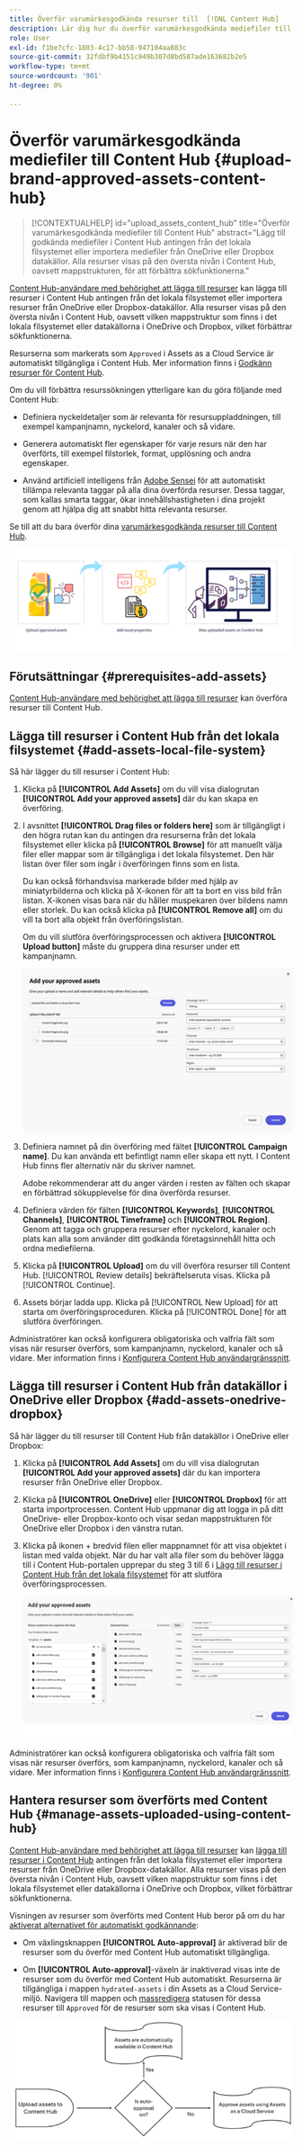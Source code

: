 ```yaml
---
title: Överför varumärkesgodkända resurser till  [!DNL Content Hub]
description: Lär dig hur du överför varumärkesgodkända mediefiler till Content Hub
role: User
exl-id: f1be7cfc-1803-4c17-bb58-947104aa883c
source-git-commit: 32fdbf9b4151c949b307d8bd587ade163682b2e5
workflow-type: tm+mt
source-wordcount: '901'
ht-degree: 0%

---
```


# Överför varumärkesgodkända mediefiler till Content Hub {#upload-brand-approved-assets-content-hub}

>[!CONTEXTUALHELP]
>id="upload_assets_content_hub"
>title="Överför varumärkesgodkända mediefiler till Content Hub"
>abstract="Lägg till godkända mediefiler i Content Hub antingen från det lokala filsystemet eller importera mediefiler från OneDrive eller Dropbox datakällor. Alla resurser visas på den översta nivån i Content Hub, oavsett mappstrukturen, för att förbättra sökfunktionerna."

[Content Hub-användare med behörighet att lägga till resurser](/help/assets/deploy-content-hub.md#onboard-content-hub-users-add-assets) kan lägga till resurser i Content Hub antingen från det lokala filsystemet eller importera resurser från OneDrive eller Dropbox-datakällor. Alla resurser visas på den översta nivån i Content Hub, oavsett vilken mappstruktur som finns i det lokala filsystemet eller datakällorna i OneDrive och Dropbox, vilket förbättrar sökfunktionerna.

Resurserna som markerats som `Approved` i Assets as a Cloud Service är automatiskt tillgängliga i Content Hub. Mer information finns i [Godkänn resurser för Content Hub](/help/assets/approve-assets-content-hub.md).

Om du vill förbättra resurssökningen ytterligare kan du göra följande med Content Hub:

* Definiera nyckeldetaljer som är relevanta för resursuppladdningen, till exempel kampanjnamn, nyckelord, kanaler och så vidare.

* Generera automatiskt fler egenskaper för varje resurs när den har överförts, till exempel filstorlek, format, upplösning och andra egenskaper.

* Använd artificiell intelligens från [Adobe Sensei](https://www.adobe.com/sensei.html) för att automatiskt tillämpa relevanta taggar på alla dina överförda resurser. Dessa taggar, som kallas smarta taggar, ökar innehållshastigheten i dina projekt genom att hjälpa dig att snabbt hitta relevanta resurser.

Se till att du bara överför dina [varumärkesgodkända resurser till Content Hub](/help/assets/approve-assets.md).

![Överför varumärkesgodkända resurser](assets/upload-brand-approved-assets.png)

## Förutsättningar {#prerequisites-add-assets}

[Content Hub-användare med behörighet att lägga till resurser](/help/assets/deploy-content-hub.md#onboard-content-hub-users-add-assets) kan överföra resurser till Content Hub.

## Lägga till resurser i Content Hub från det lokala filsystemet {#add-assets-local-file-system}

Så här lägger du till resurser i Content Hub:

1. Klicka på **[!UICONTROL Add Assets]** om du vill visa dialogrutan **[!UICONTROL Add your approved assets]** där du kan skapa en överföring.

1. I avsnittet **[!UICONTROL Drag files or folders here]** som är tillgängligt i den högra rutan kan du antingen dra resurserna från det lokala filsystemet eller klicka på **[!UICONTROL Browse]** för att manuellt välja filer eller mappar som är tillgängliga i det lokala filsystemet. Den här listan över filer som ingår i överföringen finns som en lista.


   Du kan också förhandsvisa markerade bilder med hjälp av miniatyrbilderna och klicka på X-ikonen för att ta bort en viss bild från listan. X-ikonen visas bara när du håller muspekaren över bildens namn eller storlek. Du kan också klicka på **[!UICONTROL Remove all]** om du vill ta bort alla objekt från överföringslistan.

   Om du vill slutföra överföringsprocessen och aktivera **[!UICONTROL Upload button]** måste du gruppera dina resurser under ett kampanjnamn.

   ![Överför resurser till Content Hub](assets/upload-assets-content-hub.png)

1. Definiera namnet på din överföring med fältet **[!UICONTROL Campaign name]**. Du kan använda ett befintligt namn eller skapa ett nytt. I Content Hub finns fler alternativ när du skriver namnet. <!--You can define multiple Campaign names for your upload. While you are typing a name, either click anywhere else within the dialog box or press the `,` (Comma) key to register the name.-->

   Adobe rekommenderar att du anger värden i resten av fälten och skapar en förbättrad sökupplevelse för dina överförda resurser.

1. Definiera värden för fälten **[!UICONTROL Keywords]**, **[!UICONTROL Channels]**, **[!UICONTROL Timeframe]** och **[!UICONTROL Region]**. Genom att tagga och gruppera resurser efter nyckelord, kanaler och plats kan alla som använder ditt godkända företagsinnehåll hitta och ordna mediefilerna.

1. Klicka på **[!UICONTROL Upload]** om du vill överföra resurser till Content Hub. [!UICONTROL Review details] bekräftelseruta visas. Klicka på [!UICONTROL Continue].

1. Assets börjar ladda upp. Klicka på [!UICONTROL New Upload] för att starta om överföringsproceduren. Klicka på [!UICONTROL Done] för att slutföra överföringen.

Administratörer kan också konfigurera obligatoriska och valfria fält som visas när resurser överförs, som kampanjnamn, nyckelord, kanaler och så vidare. Mer information finns i [Konfigurera Content Hub användargränssnitt](configure-content-hub-ui-options.md#configure-upload-options-content-hub).


## Lägga till resurser i Content Hub från datakällor i OneDrive eller Dropbox {#add-assets-onedrive-dropbox}

Så här lägger du till resurser till Content Hub från datakällor i OneDrive eller Dropbox:

1. Klicka på **[!UICONTROL Add Assets]** om du vill visa dialogrutan **[!UICONTROL Add your approved assets]** där du kan importera resurser från OneDrive eller Dropbox.

1. Klicka på **[!UICONTROL OneDrive]** eller **[!UICONTROL Dropbox]** för att starta importprocessen. Content Hub uppmanar dig att logga in på ditt OneDrive- eller Dropbox-konto och visar sedan mappstrukturen för OneDrive eller Dropbox i den vänstra rutan.

1. Klicka på ikonen + bredvid filen eller mappnamnet för att visa objektet i listan med valda objekt. När du har valt alla filer som du behöver lägga till i Content Hub-portalen upprepar du steg 3 till 6 i [Lägg till resurser i Content Hub från det lokala filsystemet](#add-assets-local-file-system) för att slutföra överföringsprocessen.

   ![Överför resurser till Content Hub från OneDrive eller Dropbox](assets/add-assets-onedrive-dropbox.png)

Administratörer kan också konfigurera obligatoriska och valfria fält som visas när resurser överförs, som kampanjnamn, nyckelord, kanaler och så vidare. Mer information finns i [Konfigurera Content Hub användargränssnitt](configure-content-hub-ui-options.md#configure-upload-options-content-hub).

## Hantera resurser som överförts med Content Hub {#manage-assets-uploaded-using-content-hub}

[Content Hub-användare med behörighet att lägga till resurser](/help/assets/deploy-content-hub.md#onboard-content-hub-users-add-assets) kan [lägga till resurser i Content Hub](/help/assets/upload-brand-approved-assets.md) antingen från det lokala filsystemet eller importera resurser från OneDrive eller Dropbox-datakällor. Alla resurser visas på den översta nivån i Content Hub, oavsett vilken mappstruktur som finns i det lokala filsystemet eller datakällorna i OneDrive och Dropbox, vilket förbättrar sökfunktionerna.

Visningen av resurser som överförts med Content Hub beror på om du har [aktiverat alternativet för automatiskt godkännande](/help/assets/configure-content-hub-ui-options.md#configure-import-options-content-hub):

* Om växlingsknappen **[!UICONTROL Auto-approval]** är aktiverad blir de resurser som du överför med Content Hub automatiskt tillgängliga.

* Om **[!UICONTROL Auto-approval]**-växeln är inaktiverad visas inte de resurser som du överför med Content Hub automatiskt. Resurserna är tillgängliga i mappen `hydrated-assets` i din Assets as a Cloud Service-miljö. Navigera till mappen och [massredigera](#bulk-approve-assets-content-hub) statusen för dessa resurser till `Approved` för de resurser som ska visas i Content Hub.

![Content Hub godkännandeprocess](/help/assets/assets/content-hub-approval.png)
